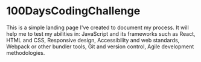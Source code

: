 # 100DaysCodingChallenge

This is a simple landing page I've created to document my process. It will help me to test my abilities in: JavaScript and its frameworks such as React, HTML and CSS, Responsive design, Accessibility and web standards, Webpack or other bundler tools, Git and version control, Agile development methodologies.

